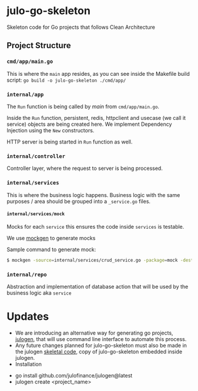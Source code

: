 # julo-go-skeleton
Skeleton code for Go projects that follows Clean Architecture

## Project Structure
### `cmd/app/main.go`
This is where the `main` app resides, as you can see inside the Makefile build script: `go build -o julo-go-skeleton ./cmd/app/`


### `internal/app`
The `Run` function is being called by _main_ from `cmd/app/main.go`. 

Inside the `Run` function, persistent, redis, httpclient and usecase (we call it service) objects are being created here. We implement Dependency Injection using the `New` constructors.

HTTP server is being started in `Run` function as well.

### `internal/controller`
Controller layer, where the request to server is being processed.

### `internal/services`
This is where the business logic happens. Business logic with the same purposes / area should be grouped into a `_service.go` files. 

#### `internal/services/mock`
Mocks for each `service` this ensures the code inside `services` is testable.

We use [mockgen](https://github.com/golang/mock) to generate mocks

Sample command to generate mock:

```sh
$ mockgen -source=internal/services/crud_service.go -package=mock -destination=internal/services/mock/crud_service_mock.go
```

### `internal/repo`
Abstraction and implementation of database action that will be used by the business logic aka `service`

# Updates
- We are introducing an alternative way for generating go projects, [julogen](https://github.com/julofinance/julogen/tree/main), that will use command line interface to automate this process.
- Any future changes planned for julo-go-skeleton must also be made in the julogen [skeletal code](https://github.com/julofinance/julogen/tree/main/cmd/initialize/skeletal), copy of julo-go-skeleton embedded inside julogen.
- Installation
* go install github.com/julofinance/julogen@latest
* julogen create <project_name>
